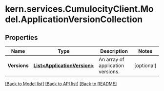 
# kern.services.CumulocityClient.Model.ApplicationVersionCollection

## Properties

Name | Type | Description | Notes
------------ | ------------- | ------------- | -------------
**Versions** | [**List&lt;ApplicationVersion&gt;**](ApplicationVersion.md) | An array of application versions. | [optional] 

[[Back to Model list]](../README.md#documentation-for-models)
[[Back to API list]](../README.md#documentation-for-api-endpoints)
[[Back to README]](../README.md)

